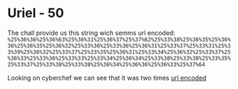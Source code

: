 # Uriel - 50

The chall provide us this string wich semms url encoded:
`%25%36%36%25%36%63%25%36%31%25%36%37%25%37%62%25%33%38%25%36%35%25%36%36%25%36%35%25%36%32%25%33%36%25%33%36%25%36%31%25%33%37%25%33%31%25%33%39%25%36%32%25%33%37%25%33%35%25%36%31%25%33%34%25%36%32%25%33%37%25%36%33%25%33%36%25%33%33%25%33%34%25%36%34%25%33%38%25%33%38%25%33%35%25%33%37%25%33%38%25%33%38%25%36%34%25%36%36%25%36%33%25%37%64`

Looking on cyberchef we can see that it was two times [url encoded](https://gchq.github.io/CyberChef/#recipe=URL_Decode()URL_Decode()&input=JTI1JTM2JTM2JTI1JTM2JTYzJTI1JTM2JTMxJTI1JTM2JTM3JTI1JTM3JTYyJTI1JTMzJTM4JTI1JTM2JTM1JTI1JTM2JTM2JTI1JTM2JTM1JTI1JTM2JTMyJTI1JTMzJTM2JTI1JTMzJTM2JTI1JTM2JTMxJTI1JTMzJTM3JTI1JTMzJTMxJTI1JTMzJTM5JTI1JTM2JTMyJTI1JTMzJTM3JTI1JTMzJTM1JTI1JTM2JTMxJTI1JTMzJTM0JTI1JTM2JTMyJTI1JTMzJTM3JTI1JTM2JTMzJTI1JTMzJTM2JTI1JTMzJTMzJTI1JTMzJTM0JTI1JTM2JTM0JTI1JTMzJTM4JTI1JTMzJTM4JTI1JTMzJTM1JTI1JTMzJTM3JTI1JTMzJTM4JTI1JTMzJTM4JTI1JTM2JTM0JTI1JTM2JTM2JTI1JTM2JTMzJTI1JTM3JTY0)